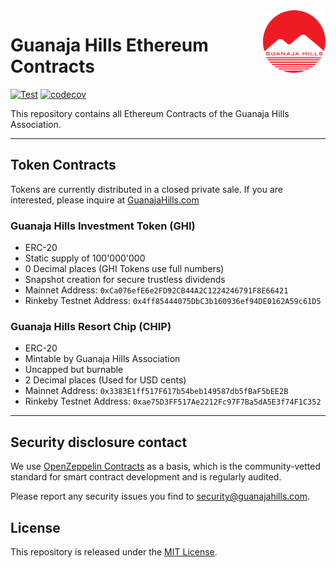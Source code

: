 <img src="logo.svg" alt="GuanajaHills Logo" height="100px" align="right">

# Guanaja Hills Ethereum Contracts

[![Test](https://github.com/GuanajaHills/ethereum-contracts/actions/workflows/test.yml/badge.svg)](https://github.com/GuanajaHills/ethereum-contracts/actions/workflows/test.yml) [![codecov](https://codecov.io/gh/GuanajaHills/ethereum-contracts/branch/master/graph/badge.svg?token=VHOBBYCAYI)](https://codecov.io/gh/GuanajaHills/ethereum-contracts)

This repository contains all Ethereum Contracts of the Guanaja Hills Association.

---

## Token Contracts

Tokens are currently distributed in a closed private sale. If you are interested, please inquire at [GuanajaHills.com](https://guanajahills.com/inquiry)

### Guanaja Hills Investment Token (GHI)

* ERC-20
* Static supply of 100'000'000
* 0 Decimal places (GHI Tokens use full numbers)
* Snapshot creation for secure trustless dividends
* Mainnet Address: `0xCa076efE6e2FD92CB44A2C1224246791F8E66421`
* Rinkeby Testnet Address: `0x4ff85444075DbC3b160936ef94DE0162A59c61D5`

### Guanaja Hills Resort Chip (CHIP)

* ERC-20
* Mintable by Guanaja Hills Association
* Uncapped but burnable
* 2 Decimal places (Used for USD cents)
* Mainnet Address: `0x3383E1ff517F617b54beb149587db5fBaF5bEE2B`
* Rinkeby Testnet Address: `0xae75D3FF517Ae2212Fc97F7Ba5dA5E3f74F1C352`

---

## Security disclosure contact

We use [OpenZeppelin Contracts](https://github.com/OpenZeppelin/openzeppelin-contracts) as a basis, which is the community-vetted standard for smart contract development and is regularly audited.

Please report any security issues you find to security@guanajahills.com.

## License

This repository is released under the [MIT License](LICENSE).
